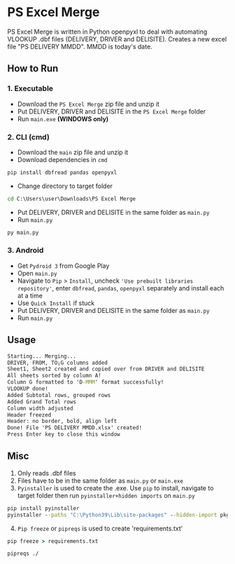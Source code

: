 # PS Excel Merge

PS Excel Merge is written in Python openpyxl to deal with automating VLOOKUP .dbf files (DELIVERY, DRIVER and DELISITE). 
Creates a new excel file "PS DELIVERY MMDD". MMDD is today's date.


## How to Run
### 1. Executable
- Download the `PS Excel Merge` zip file and unzip it
- Put DELIVERY, DRIVER and DELISITE in the `PS Excel Merge` folder
- Run `main.exe` **(WINDOWS only)**


### 2. CLI (cmd)
- Download the `main` zip file and unzip it
- Download dependencies in `cmd`

```cmd
pip install dbfread pandas openpyxl
```
- Change directory to target folder
```cmd
cd C:\Users\user\Downloads\PS Excel Merge
```
- Put DELIVERY, DRIVER and DELISITE in the same folder as `main.py`
- Run `main.py`

```cmd
py main.py
```


### 3. Android
- Get `Pydroid 3` from Google Play
- Open `main.py`
- Navigate to `Pip` > `Install`, uncheck `'Use prebuilt libraries repository'`, enter `dbfread`, `pandas`, `openpyxl` separately and install each at a time
- Use `Quick Install` if stuck
- Put DELIVERY, DRIVER and DELISITE in the same folder as `main.py`
- Run `main.py`


## Usage

```cmd
Starting... Merging...
DRIVER, FROM, TO¡G columns added
Sheet1, Sheet2 created and copied over from DRIVER and DELISITE
All sheets sorted by column A!
Column G formatted to 'D-MMM' format successfully!
VLOOKUP done!
Added Subtotal rows, grouped rows
Added Grand Total rows
Column width adjusted
Header freezed
Header: no border, bold, align left
Done! File 'PS DELIVERY MMDD.xlsx' created!
Press Enter key to close this window
```


## Misc
1. Only reads .dbf files
2. Files have to be in the same folder as `main.py` or `main.exe`
3. `Pyinstaller` is used to create the .exe. Use `pip` to install, navigate to target folder then run `pyinstaller+hidden imports` on `main.py`

```cmd
pip install pyinstaller
pyinstaller --paths "C:\Python39\Lib\site-packages" --hidden-import pkg-resources --hidden-import pandas --hidden-import dbfread --hidden-import openpyxl -F main.py
```

4. `Pip freeze` or `pipreqs` is used to create 'requirements.txt'

```cmd
pip freeze > requirements.txt
```
```cmd
pipreqs ./
```
